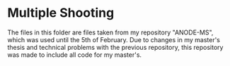 # Multiple Shooting #

The files in this folder are files taken from my repository "ANODE-MS", which was used until the 5th of February.
Due to changes in my master's thesis and technical problems with the previous repository, this repository was made
to include all code for my master's. 